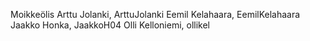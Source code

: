 Moikkeölis
Arttu Jolanki, ArttuJolanki
Eemil Kelahaara, EemilKelahaara
Jaakko Honka, JaakkoH04
Olli Kelloniemi, ollikel
